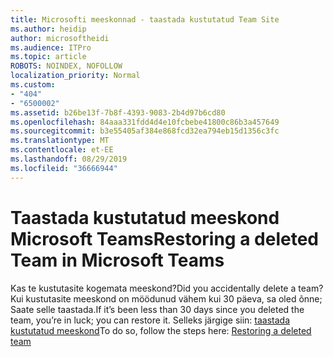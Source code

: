 ```yaml
---
title: Microsofti meeskonnad - taastada kustutatud Team Site
ms.author: heidip
author: microsoftheidi
ms.audience: ITPro
ms.topic: article
ROBOTS: NOINDEX, NOFOLLOW
localization_priority: Normal
ms.custom:
- "404"
- "6500002"
ms.assetid: b26be13f-7b8f-4393-9083-2b4d97b6cd80
ms.openlocfilehash: 84aaa331fdd4d4e10fcbebe41800c86b3a457649
ms.sourcegitcommit: b3e55405af384e868fcd32ea794eb15d1356c3fc
ms.translationtype: MT
ms.contentlocale: et-EE
ms.lasthandoff: 08/29/2019
ms.locfileid: "36666944"
---
```

# <a name="restoring-a-deleted-team-in-microsoft-teams"></a><span data-ttu-id="b10f9-102">Taastada kustutatud meeskond Microsoft Teams</span><span class="sxs-lookup"><span data-stu-id="b10f9-102">Restoring a deleted Team in Microsoft Teams</span></span>

<span data-ttu-id="b10f9-103">Kas te kustutasite kogemata meeskond?</span><span class="sxs-lookup"><span data-stu-id="b10f9-103">Did you accidentally delete a team?</span></span> <span data-ttu-id="b10f9-104">Kui kustutasite meeskond on möödunud vähem kui 30 päeva, sa oled õnne; Saate selle taastada.</span><span class="sxs-lookup"><span data-stu-id="b10f9-104">If it’s been less than 30 days since you deleted the team, you’re in luck; you can restore it.</span></span> <span data-ttu-id="b10f9-105">Selleks järgige siin: [taastada kustutatud meeskond](https://blogs.technet.microsoft.com/skypehybridguy/2017/07/23/restoring-a-deleted-team-in-microsoft-teams/)</span><span class="sxs-lookup"><span data-stu-id="b10f9-105">To do so, follow the steps here: [Restoring a deleted team](https://blogs.technet.microsoft.com/skypehybridguy/2017/07/23/restoring-a-deleted-team-in-microsoft-teams/)</span></span>
  